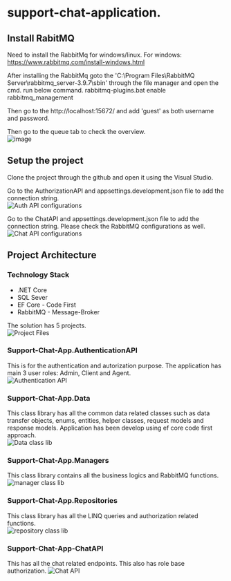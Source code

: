 # support-chat-application.

## Install RabitMQ

Need to install the RabbitMq for windows/linux.
For windows: https://www.rabbitmq.com/install-windows.html

After installing the RabbitMq goto the 'C:\Program Files\RabbitMQ Server\rabbitmq_server-3.9.7\sbin' through the file manager and open the cmd. run below command.
rabbitmq-plugins.bat enable rabbitmq_management

Then go to the http://localhost:15672/ and add 'guest' as both username and password.

Then go to the queue tab to check the overview.<br />
![image](https://user-images.githubusercontent.com/38711024/137648170-87e9e9dd-1f58-4e54-96d3-ec1a08a3ab8b.png)

## Setup the project

Clone the project through the github and open it using the Visual Studio.

Go to the AuthorizationAPI and appsettings.development.json file to add the connection string.<br />
![Auth API configurations](https://user-images.githubusercontent.com/38711024/137648268-7b15f8ba-d888-4544-bea9-5f090e780eb2.png)

Go to the ChatAPI and appsettings.development.json file to add the connection string. Please check the RabbitMQ configurations as well.<br />
![Chat API configurations](https://user-images.githubusercontent.com/38711024/137648341-ca4e3776-daa1-4426-8428-bc738a5380f9.png)

## Project Architecture

### Technology Stack

- .NET Core
- SQL Sever
- EF Core - Code First
- RabbitMQ - Message-Broker

The solution has 5 projects.<br />
![Project Files](https://user-images.githubusercontent.com/38711024/137648448-3f171d87-0e4e-46e5-a073-c681aaffe771.png)

### Support-Chat-App.AuthenticationAPI
This is for the authentication and autorization purpose. The application has main 3 user roles: Admin, Client and Agent.<br />
![Authentication API](https://user-images.githubusercontent.com/38711024/137648525-75fa78c7-2be8-4bba-9677-249d35d3d064.png)

### Support-Chat-App.Data
This class library has all the common data related classes such as data transfer objects, enums, entities, helper classes, request models and response models. Application has been develop using ef core code first approach.<br />
![Data class lib](https://user-images.githubusercontent.com/38711024/137648737-a815ff77-5a5d-478c-9802-523a9ebfc629.png)

### Support-Chat-App.Managers
This class library contains all the business logics and RabbitMQ functions.<br />
![manager class lib](https://user-images.githubusercontent.com/38711024/137648772-2bdccf63-5144-4dc0-9920-a7c9838ef8a0.png)

### Support-Chat-App.Repositories
This class library has all the LINQ queries and authorization related functions.<br />
![repository class lib](https://user-images.githubusercontent.com/38711024/137648809-57c04abf-72e8-4b61-93ba-3fc818ab6466.png)

### Support-Chat-App-ChatAPI
This has all the chat related endpoints. This also has role base authorization.
![Chat API](https://user-images.githubusercontent.com/38711024/137648843-2c0978a8-e867-4c22-a948-074f3b403fe4.png)







